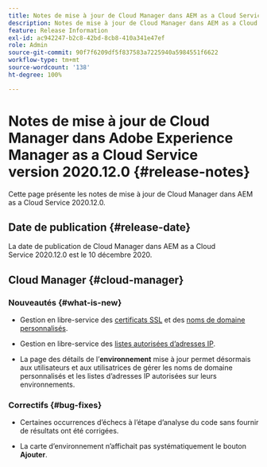 ```yaml
---
title: Notes de mise à jour de Cloud Manager dans AEM as a Cloud Service version 2020.12.0
description: Notes de mise à jour de Cloud Manager dans AEM as a Cloud Service version 2020.12.0
feature: Release Information
exl-id: ac942247-b2c8-42bd-8cb8-410a341e47ef
role: Admin
source-git-commit: 90f7f6209df5f837583a7225940a5984551f6622
workflow-type: tm+mt
source-wordcount: '138'
ht-degree: 100%

---
```


# Notes de mise à jour de Cloud Manager dans Adobe Experience Manager as a Cloud Service version 2020.12.0 {#release-notes}

Cette page présente les notes de mise à jour de Cloud Manager dans AEM as a Cloud Service 2020.12.0.

## Date de publication {#release-date}

La date de publication de Cloud Manager dans AEM as a Cloud Service 2020.12.0 est le 10 décembre 2020.

## Cloud Manager {#cloud-manager}

### Nouveautés {#what-is-new}

* Gestion en libre-service des [certificats SSL](/help/implementing/cloud-manager/managing-ssl-certifications/introduction.md) et des [noms de domaine personnalisés](/help/implementing/cloud-manager/custom-domain-names/introduction.md).

* Gestion en libre-service des [listes autorisées d’adresses IP](/help/implementing/cloud-manager/ip-allow-lists/introduction.md).

* La page des détails de l’**environnement** mise à jour permet désormais aux utilisateurs et aux utilisatrices de gérer les noms de domaine personnalisés et les listes d’adresses IP autorisées sur leurs environnements.


### Correctifs  {#bug-fixes}

* Certaines occurrences d’échecs à l’étape d’analyse du code sans fournir de résultats ont été corrigées.

* La carte d’environnement n’affichait pas systématiquement le bouton **Ajouter**.
